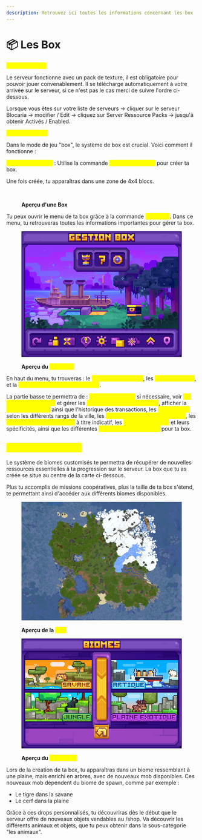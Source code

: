 ```yaml
---
description: Retrouvez ici toutes les informations concernant les box
---
```


# 📦 Les Box

<mark style="color:yellow;">**Pack de texture**</mark>

Le serveur fonctionne avec un pack de texture, il est obligatoire pour pouvoir jouer convenablement. Il se télécharge automatiquement à votre arrivée sur le serveur, si ce n'est pas le cas merci de suivre l'ordre ci-dessous.

Lorsque vous êtes sur votre liste de serveurs -> cliquer sur le serveur Blocaria -> modifier / Edit -> cliquez sur Server Ressource Packs -> jusqu'à obtenir Activés / Enabled.

<mark style="color:yellow;">**Système de box**</mark>

Dans le mode de jeu "box", le système de box est crucial. Voici comment il fonctionne :

<mark style="color:yellow;">**Création de la box**</mark> : Utilise la commande <mark style="color:yellow;">**`/box create <nom>`**</mark> pour créer ta box.

Une fois créée, tu apparaîtras dans une zone de 4x4 blocs.

<figure><img src="../../.gitbook/assets/image (17).png" alt=""><figcaption><p><strong>Aperçu d'une Box</strong></p></figcaption></figure>

Tu peux ouvrir le menu de ta box grâce à la commande <mark style="color:yellow;">**`/box menu`**</mark>. Dans ce menu, tu retrouveras toutes les informations importantes pour gérer ta box.

<figure><img src="../../.gitbook/assets/image (23).png" alt=""><figcaption><p><strong>Aperçu du </strong><mark style="color:yellow;"><strong><code>/box menu</code></strong></mark></p></figcaption></figure>

En haut du menu, tu trouveras : le <mark style="color:yellow;">**classement des box**</mark>, les <mark style="color:yellow;">**infos sur ta box**</mark>, et la <mark style="color:yellow;">**liste des missions coopératives**</mark>.

La partie basse te permettra de : <mark style="color:yellow;">**réinitialiser ta box**</mark> si nécessaire, voir <mark style="color:yellow;">**les membres de ta box**</mark> et gérer les <mark style="color:yellow;">**différents rangs à l'intérieur**</mark>, afficher la <mark style="color:yellow;">**banque de la box**</mark> ainsi que l'historique des transactions, les <mark style="color:yellow;">**permissions**</mark> selon les différents rangs de la ville, les <mark style="color:yellow;">**paramètres généraux de la box**</mark>, les <mark style="color:yellow;">**blocs présents dans la box**</mark> à titre indicatif, les <mark style="color:yellow;">**nouveaux biomes**</mark> et leurs spécificités, ainsi que les différentes <mark style="color:yellow;">**améliorations possibles**</mark> pour ta box.

## <mark style="color:yellow;">**Biomes customisés**</mark>

Le système de biomes customisés te permettra de récupérer de nouvelles ressources essentielles à ta progression sur le serveur. La box que tu as créée se situe au centre de la carte ci-dessous.

Plus tu accomplis de missions coopératives, plus la taille de ta box s'étend, te permettant ainsi d'accéder aux différents biomes disponibles.

<figure><img src="../../.gitbook/assets/image (24).png" alt=""><figcaption><p><strong>Aperçu de la </strong><mark style="color:yellow;"><strong>map</strong></mark></p></figcaption></figure>

<figure><img src="../../.gitbook/assets/image (22).png" alt=""><figcaption><p><strong>Aperçu du </strong><mark style="color:yellow;"><strong><code>/box biome</code></strong></mark></p></figcaption></figure>

Lors de la création de ta box, tu apparaîtras dans un biome ressemblant à une plaine, mais enrichi en arbres, avec de nouveaux mob disponibles. Ces nouveaux mob dépendent du biome de spawn, comme par exemple :

* Le tigre dans la savane
* Le cerf dans la plaine

Grâce à ces drops personnalisés, tu découvriras dès le début que le serveur offre de nouveaux objets vendables au /shop. Va découvrir les différents animaux et objets, que tu peux obtenir dans la sous-catégorie "les animaux".
